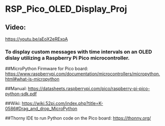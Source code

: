 # RSP_Pico_OLED_Display_Proj
## Video:
https://youtu.be/aEoX2eRExoA

### To display custom messages with time intervals on an OLED dislay utilizing a Raspberry Pi Pico microcontroller.

##MicroPython Firmware for Pico board:
https://www.raspberrypi.com/documentation/microcontrollers/micropython.html#what-is-micropython 

##Manual:
https://datasheets.raspberrypi.com/pico/raspberry-pi-pico-python-sdk.pdf

##Wiki:
https://wiki.52pi.com/index.php?title=K-0586#Drag_and_drop_MicroPython 

##Thorny IDE to run Python code on the Pico board:
https://thonny.org/
